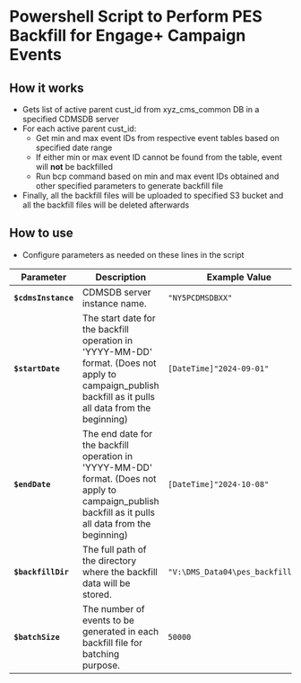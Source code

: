 # Powershell Script to Perform PES Backfill for Engage+ Campaign Events

## How it works

- Gets list of active parent cust_id from xyz_cms_common DB in a specified CDMSDB server
- For each active parent cust_id:
    - Get min and max event IDs from respective event tables based on specified date range
    - If either min or max event ID cannot be found from the table, event will <b>not</b> be backfilled
    - Run bcp command based on min and max event IDs obtained and other specified parameters to generate backfill file
- Finally, all the backfill files will be uploaded to specified S3 bucket and all the backfill files will be deleted afterwards

## How to use

- Configure parameters as needed on these lines in the script

| Parameter              | Description                                                               | Example Value                             |
|------------------------|---------------------------------------------------------------------------|-------------------------------------------|
| **`$cdmsInstance`**     | CDMSDB server instance name.                  | `"NY5PCDMSDBXX"`                             |
| **`$startDate`**        | The start date for the backfill operation in 'YYYY-MM-DD' format. (Does not apply to campaign_publish backfill as it pulls all data from the beginning)         | `[DateTime]"2024-09-01"`                  |
| **`$endDate`**          | The end date for the backfill operation in 'YYYY-MM-DD' format. (Does not apply to campaign_publish backfill as it pulls all data from the beginning)           | `[DateTime]"2024-10-08"`                  |
| **`$backfillDir`**      | The full path of the directory where the backfill data will be stored.     | `"V:\DMS_Data04\pes_backfill\na"`   |
| **`$batchSize`**         | The number of events to be generated in each backfill file for batching purpose.        | `50000`                         |
